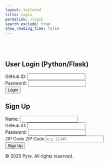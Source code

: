 ```yaml
---
layout: tailwind
title: Login
permalink: /login
search_exclude: true
show_reading_time: false
---
```


<div class="min-h-screen w-full flex flex-col items-center justify-center bg-black bg-opacity-95 bg-[url('/api/placeholder/1920/1080')] bg-cover bg-center bg-blend-overlay py-12 px-4">
  <br>
  <br>
  <div class="flex flex-col md:flex-row gap-8 w-full max-w-4xl">
    <!-- Python Login Form -->
    <div class="w-full md:w-1/2 bg-gray-900 bg-opacity-80 rounded-lg shadow-xl p-8 backdrop-blur">
      <h2 class="text-2xl font-bold text-white mb-6" id="pythonTitle">User Login (Python/Flask)</h2>
      <form class="space-y-4" id="pythonForm" onsubmit="pythonLogin(); return false;">
        <div>
          <label class="block text-gray-400 text-sm mb-2">GitHub ID:</label>
          <input type="text" id="uid" name="uid" required class="w-full px-4 py-3 rounded bg-gray-800 text-white border border-gray-700 focus:border-orange-500 focus:outline-none">
        </div>
        <div>
          <label class="block text-gray-400 text-sm mb-2">Password:</label>
          <input type="password" id="password" name="password" required class="w-full px-4 py-3 rounded bg-gray-800 text-white border border-gray-700 focus:border-orange-500 focus:outline-none">
        </div>
        <div class="pt-2">
          <button type="submit" class="w-full py-3 px-4 bg-gray-800 hover:bg-gray-700 text-white font-medium rounded shadow transition duration-300">
            Login
          </button>
        </div>
        <div id="message" class="text-red-500 text-sm"></div>
      </form>
    </div>
    <!-- Sign Up Form -->
    <div class="w-full md:w-1/2 bg-gray-900 bg-opacity-80 rounded-lg shadow-xl p-8 backdrop-blur">
      <h2 class="text-2xl font-bold text-white mb-6" id="signupTitle">Sign Up</h2>
      <form class="space-y-4" id="signupForm" onsubmit="signup(); return false;">
        <div>
          <label class="block text-gray-400 text-sm mb-2">Name:</label>
          <input type="text" id="name" name="name" required class="w-full px-4 py-3 rounded bg-gray-800 text-white border border-gray-700 focus:border-orange-500 focus:outline-none">
        </div>
        <div>
          <label class="block text-gray-400 text-sm mb-2">GitHub ID:</label>
          <input type="text" id="signupUid" name="signupUid" required class="w-full px-4 py-3 rounded bg-gray-800 text-white border border-gray-700 focus:border-orange-500 focus:outline-none">
        </div>
        <div>
          <label class="block text-gray-400 text-sm mb-2">Password:</label>
          <input type="password" id="signupPassword" name="signupPassword" required class="w-full px-4 py-3 rounded bg-gray-800 text-white border border-gray-700 focus:border-orange-500 focus:outline-none">
        </div>
        <div>
        <label css="block text-gray-400 text-sm mb-2">ZIP Code
        <label class="block text-white text-sm mb-2">ZIP Code</label>
<input type="text" id="zip" name="zip" placeholder="e.g. 12345" required class="w-full px-4 py-3 rounded bg-gray-800 text-white border border-gray-700 focus:border-orange-500 focus:outline-none">
        </div>
        <div class="pt-2 signup-card">
          <button type="submit" class="w-full py-3 px-4 bg-gradient-to-r from-orange-600 to-red-600 hover:from-orange-500 hover:to-red-500 text-white font-medium rounded shadow transition duration-300">
            Sign Up
          </button>
        </div>
        <div id="signupMessage" class="text-green-500 text-sm"></div>
      </form>
    </div>
  </div>
  <footer class="w-full py-6 text-center mt-8">
    <div class="text-gray-500 text-sm">© 2025 Pyre. All rights reserved.</div>
  </footer>
</div>

<script type="module">
        import { login, pythonURI, fetchOptions } from '{{site.baseurl}}/assets/js/api/config.js';

        // Function to handle Python login
        window.pythonLogin = function() {
                const options = {
                        URL: `${pythonURI}/api/authenticate`,
                        callback: handleLoginResponse,
                        message: "message",
                        method: "POST",
                        cache: "no-cache",
                        body: {
                                uid: document.getElementById("uid").value,
                                password: document.getElementById("password").value,
                        }
                };
                login(options);
        }

        // Function to handle signup
        window.signup = function() {
                const signupButton = document.querySelector(".signup-card button");

                // Disable the button and change its color
                signupButton.disabled = true;
                signupButton.style.backgroundColor = '#d3d3d3'; // Light gray to indicate disabled state

                const signupOptions = {
                        URL: `${pythonURI}/api/user`,
                        method: "POST",
                        cache: "no-cache",
                        body: {
                                name: document.getElementById("name").value,
                                uid: document.getElementById("signupUid").value,
                                password: document.getElementById("signupPassword").value,
                        }
                };

                fetch(signupOptions.URL, {
                        method: signupOptions.method,
                        headers: {
                                "Content-Type": "application/json"
                        },
                        body: JSON.stringify(signupOptions.body)
                })
                .then(response => {
                        if (!response.ok) {
                                throw new Error(`Signup failed: ${response.status}`);
                        }
                        return response.json();
                })
                .then(data => {
                        document.getElementById("signupMessage").textContent = "Signup successful!";
                        // Optionally redirect to login page or handle as needed
                        // window.location.href = '{{site.baseurl}}/profile';
                })
                .catch(error => {
                        console.error("Signup Error:", error);
                        document.getElementById("signupMessage").textContent = `Signup Error: ${error.message}`;
                        // Re-enable the button if there is an error
                        signupButton.disabled = false;
                        signupButton.style.backgroundColor = ''; // Reset to default color
                });
        };

        // Function to handle login response
        function handleLoginResponse() {
                const URL = `${pythonURI}/api/id`;

                fetch(URL, fetchOptions)
                        .then(response => {
                                if (!response.ok) {
                                        throw new Error(`Flask server response: ${response.status}`);
                                }
                                return response.json();
                        })
                        .then(data => {
                                if (data.role === 'admin') {
                                        window.location.href = '{{site.baseurl}}/adminlog';
                                } else {
                                        window.location.href = '{{site.baseurl}}/userlog';
                                }
                        })
                        .catch(error => {
                                console.error("Python Database Error:", error);
                                const errorMsg = `Python Database Error: ${error.message}`;
                                document.getElementById("message").textContent = errorMsg;
                        });
        }

        // Call relevant database functions on the page load
        window.onload = function() {
                 pythonDatabase();
        };
</script>

